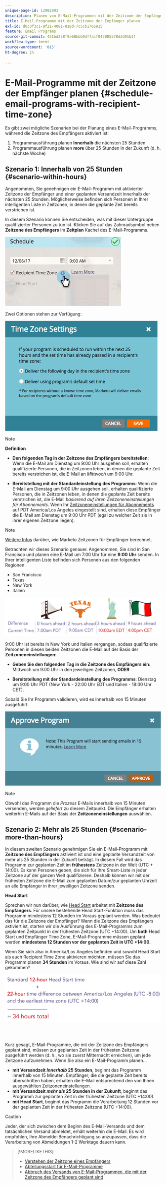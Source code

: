 ```yaml
---
unique-page-id: 12982903
description: Planen von E-Mail-Programmen mit der Zeitzone der Empfänger - Marketo Docs - Produktdokumentation
title: E-Mail-Programme mit der Zeitzone der Empfänger planen
exl-id: d0c3f3c1-9f21-4081-818d-7c5cb1766915
feature: Email Programs
source-git-commit: 431bd258f9a68bbb9df7acf043085578d3d91b1f
workflow-type: tm+mt
source-wordcount: '815'
ht-degree: 1%

---
```


# E-Mail-Programme mit der Zeitzone der Empfänger planen {#schedule-email-programs-with-recipient-time-zone}

Es gibt zwei mögliche Szenarien bei der Planung eines E-Mail-Programms, während die Zeitzone des Empfängers aktiviert ist:

1. Programmausführung planen **Innerhalb** die nächsten 25 Stunden
1. Programmausführung planen **more** über 25 Stunden in der Zukunft (d. h. nächste Woche)

## Szenario 1: Innerhalb von 25 Stunden {#scenario-within-hours}

Angenommen, Sie genehmigen ein E-Mail-Programm mit aktivierter Zeitzone der Empfänger und einer geplanten Versandzeit innerhalb der nächsten 25 Stunden. Möglicherweise befinden sich Personen in Ihrer intelligenten Liste in Zeitzonen, in denen die geplante Zeit bereits verstrichen ist.

In diesem Szenario können Sie entscheiden, was mit dieser Untergruppe qualifizierter Personen zu tun ist. Klicken Sie auf das Zahnradsymbol neben **Zeitzone des Empfängers** im **Zeitplan** Kachel des E-Mail-Programms.

![](assets/image2017-12-5-10-3a46-3a42.png)

Zwei Optionen stehen zur Verfügung:

![](assets/image2017-12-5-10-3a31-3a28.png)

>[!NOTE]
>
>**Definition**
>
>* **Den folgenden Tag in der Zeitzone des Empfängers bereitstellen**: Wenn die E-Mail am Dienstag um 9:00 Uhr ausgehen soll, erhalten qualifizierte Personen, die in Zeitzonen leben, in denen die geplante Zeit bereits verstrichen ist, die E-Mail an *Mittwoch* um 9:00 Uhr.
>
>* **Bereitstellung mit der Standardeinstellung des Programms**: Wenn die E-Mail am Dienstag um 9:00 Uhr ausgehen soll, erhalten qualifizierte Personen, die in Zeitzonen leben, in denen die geplante Zeit bereits verstrichen ist, die E-Mail _basierend auf Ihren Zeitzoneneinstellungen für Abonnements_. Wenn Ihr [Zeitzoneneinstellungen für Abonnements](/help/marketo/product-docs/administration/settings/select-your-language-locale-and-time-zone.md) auf PDT America/Los Angeles eingestellt sind, erhalten diese Empfänger die E-Mail am Dienstag um 9:00 Uhr PDT (egal zu welcher Zeit sie in ihrer eigenen Zeitzone liegen).

>[!NOTE]
>
>[Weitere Infos](/help/marketo/product-docs/email-marketing/email-programs/email-program-actions/scheduling-with-recipient-time-zone/understanding-recipient-time-zone.md#calculating-time-zone) darüber, wie Marketo Zeitzonen für Empfänger berechnet.

Betrachten wir dieses Szenario genauer. Angenommen, Sie sind in San Francisco und planen eine E-Mail um 7:00 Uhr für eine **9:00 Uhr** senden. In Ihrer intelligenten Liste befinden sich Personen aus den folgenden Regionen:

* San Francisco
* Texas
* New York
* Italien

![](assets/image2017-12-6-10-3a52-3a41.png)

9:00 Uhr ist bereits in New York und Italien vergangen, sodass qualifizierte Personen in diesen beiden Zeitzonen die E-Mail auf der Basis der **Zeitzoneneinstellungen**:

* **Geben Sie den folgenden Tag in die Zeitzone des Empfängers ein:** Mittwoch um 9:00 Uhr in den jeweiligen Zeitzonen, **ODER**

* **Bereitstellung mit der Standardeinstellung des Programms**: Dienstag um 9:00 Uhr PDT (New York - 22:00 Uhr EDT und Italien - 18:00 Uhr CET).

Sobald Sie Ihr Programm validieren, wird es innerhalb von 15 Minuten ausgeführt.

![](assets/screen-shot-2017-12-09-at-3.34.14-pm.png)

>[!NOTE]
>
>Obwohl das Programm die _Prozess_ E-Mails innerhalb von 15 Minuten versenden, werden _geliefert_ zu diesem Zeitpunkt. Die Empfänger erhalten weiterhin E-Mails auf der Basis der **Zeitzoneneinstellungen** auswählen.

## Szenario 2: Mehr als 25 Stunden {#scenario-more-than-hours}

In diesem zweiten Szenario genehmigen Sie ein E-Mail-Programm mit **Zeitzone des Empfängers** aktiviert ist und eine geplante Versandzeit von mehr als 25 Stunden in der Zukunft beträgt. In diesem Fall wird das Programm zur geplanten Zeit im **frühestens** Zeitzone in der Welt (UTC + 14:00). Es kann Personen geben, die sich für Ihre Smart-Liste in jeder Zeitzone auf der ganzen Welt qualifizieren. Deshalb können wir mit der frühesten Zeitzone die E-Mail zum geplanten Datum/zur geplanten Uhrzeit an alle Empfänger in ihrer jeweiligen Zeitzone senden.

**Head Start**

Sprechen wir nun darüber, wie [Head Start](/help/marketo/product-docs/email-marketing/email-programs/email-program-actions/head-start-for-email-programs.md) arbeitet mit **Zeitzone des Empfängers**. Für unsere bestehende Head Start-Funktion muss das Programm mindestens 12 Stunden im Voraus geplant werden. Was bedeutet das für die Zeitzone der Empfänger? Wenn die Zeitzone des Empfängers aktiviert ist, starten wir die Ausführung des E-Mail-Programms zum geplanten Zeitpunkt in der frühesten Zeitzone (UTC +14:00). Um **both** Head Start und Empfänger Time Zone, E-Mail-Programme müssen geplant werden **mindestens 12 Stunden vor der geplanten Zeit in UTC +14:00.**

Wenn Sie sich also in Amerika/Los Angeles befinden und sowohl Head Start als auch Recipient Time Zone aktivieren möchten, müssen Sie das Programm planen **34 Stunden** im Voraus. Wie sind wir auf diese Zahl gekommen?

![](assets/image2017-12-5-13-3a11-3a38.png)

<br> 

Kurz gesagt, E-Mail-Programme, die mit der Zeitzone des Empfängers geplant sind, müssen zur geplanten Zeit in der frühesten Zeitzone ausgeführt werden (d. h., wo sie zuerst Mitternacht erreichen), um jede Zeitzone aufzunehmen. Wenn Sie also ein E-Mail-Programm planen...

* **mit Versandzeit _Innerhalb_ 25 Stunden**, beginnt das Programm innerhalb von 15 Minuten. Empfänger, die die geplante Zeit bereits überschritten haben, erhalten die E-Mail entsprechend den von Ihnen ausgewählten Zeitzoneneinstellungen.
* **mit Versandzeit _mehr als_ 25 Stunden in der Zukunft**, beginnt das Programm zur geplanten Zeit in der frühesten Zeitzone (UTC +14:00).
* **mit Head Start**, beginnt das Programm die Verarbeitung 12 Stunden vor der geplanten Zeit in der frühesten Zeitzone (UTC +14:00).

>[!CAUTION]
>
>Jeder, der sich zwischen dem Beginn des E-Mail-Versands und dem tatsächlichen Versand abmeldet, erhält weiterhin die E-Mail. Es wird empfohlen, Ihre Abmelde-Benachrichtigung so anzupassen, dass die Verarbeitung von Abmeldungen 1-2 Werktage dauern kann.

>[!MORELIKETHIS]
>
>* [Verstehen der Zeitzone eines Empfängers](/help/marketo/product-docs/email-marketing/email-programs/email-program-actions/scheduling-with-recipient-time-zone/understanding-recipient-time-zone.md)
>* [Abteilungsstart für E-Mail-Programme](/help/marketo/product-docs/email-marketing/email-programs/email-program-actions/head-start-for-email-programs.md)
>* [Abbruch des Versands von E-Mail-Programmen, die mit der Zeitzone des Empfängers geplant sind](/help/marketo/product-docs/email-marketing/email-programs/email-program-actions/scheduling-with-recipient-time-zone/abort-delivery-of-email-programs-scheduled-with-recipient-time-zone.md)
